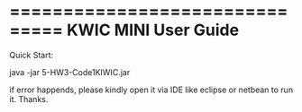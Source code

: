 ===============================
KWIC MINI User Guide
===============================
Quick Start:

java -jar 5-HW3-Code1KIWIC.jar

if error happends, please kindly open it via IDE like eclipse or netbean to run it.
Thanks.